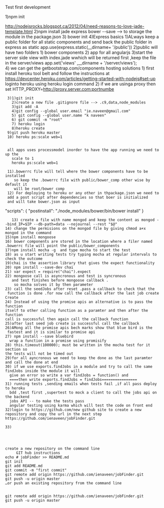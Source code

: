 
Test first development 

1)npm init 

http://nodejsrocks.blogspot.ca/2012/04/need-reasons-to-love-jade-template.html
2)npm install jade express bower  --save --> to storage the module in the package.json
3) bower init 
4)Express basics 
  1)ALways keep a public folder for all static components and send back
  the public folder in express as static
   app.use(express.static(__dirname+ '/public'))
   2)public will have two folders 1) bower components 
                                2) app for all angularjs 
   3)start the server side view with index.jade wwhich will be returned 
      first ,keep the file in the server/views 
   app.set('views' ,__dirname + '/server/views');                                
   4) we can get the getbootstrap.com/components
   hosting solutions 
     1) first install heroku tool belt and follow the instructions at 
     https://devcenter.heroku.com/articles/getting-started-with-nodejs#set-up
     loginto heroku using heroku login command 
     2) if we are usinga proxy then 
      set HTTP_PROXY=http://proxy.server.com:portnumbe
      
     3)1)git init 
       2)create a new file .gitignore file --> .c9,data,node_modules 
       3)git add -A 
       4)git config --global user.email "ie.naveen@gmail.com"
       5) git config --global user.name "k naveen" 
       6) git commit -m "root"
       7) heroku login 
       8)heroku create 
     9)git push heroku master 
     10) heroku ps:scale web=1
     
     
     all apps uses processmodel inorder to have the app running we need to up the 
       scale to 1 
       heroku ps:scale web=1 
       
     11).bowerrc file will tell where the bower components have to be installed 
        so keep the .bowerrc file with public/bower_comp other wise by default it 
        will be root/bower comp 
     12) For deploying to heroku or any other in thpackage.json we need to 
     add a post script after dependencies so that boer is initialized 
     and will take bower.json as input 
"scripts": {
    "postinstall": "./node_modules/bower/bin/bower install"
}
       
       13) create a file with name mongod and keep the content as mongod --bind_IP=$IP --db-path=data --nojournal --rest "$@"
    14) change the permisions on the mongod file by giving chmod a+x mongod in the command 
    15)npm install mongoose 
    16) bower components are stored in the location where a filer named .bowerrc file will point the public/bower_components 
    17)npm install mocha -g  and type mocha to start the test 
    18) as u start writing tests try typing mocha at regular intervals to check the outcome 
    19)chai is the assertion library that gives the expect functionality
    20) npm install --save-dev chai 
    21) var expect = require("chai").expect
    22) mongoose call is asyncronous and test is syncronous 
       and test finishes before mongoose callback .
        so mocha solves it by then parameter
    23) call the seedJobs after reset .pass a callback to check that the 
     function is done .for now call the callback after the last job create Create        
    24) Instead of using the promise apis an alternative is to pass the function 
    itself to other calling function as a paramter and then after the function 
    call is successful then again call the callback function
    25)after last seed job create is successful call the callback   
    26)AMong all the promise apis bech marks show that blue bird is the 
     fastest and it is similar to promise api 
    27) npm install --save bluebird  
      wrap a function in a promise using promisify 
    28) this.timeout(100000); must be written in the mocha test for it section so 
    the tests will not be timed out 
    29)for all ayncronous we need to keep the done as the last paramter and call the done at end 
    30) if we use exports.findJobs in a module and try to call the same findJobs inside the module it will
      give an error so write a var findJobs = function() and 
      ====then write exports.findJobs = findJobs================
    31) running tests ,sending emails when tests fail ,if all pass deploy to heroku 
      bdd ,test first ,supertest to mock a client to call the jobs api on the backend 
      jobs API -- to make the tests pass 
      angular testing using karma which will test the code on front end 
    32)login to https://github.com/new github site to create a new repository and copy the url in the next step 
    https://github.com/ienaveen/jobFinder.git
    
    33) 
    
    
    
    
    create a new repository on the command line
         GIT hub instructions 
    echo # jobFinder >> README.md
    git init
    git add README.md
    git commit -m "first commit"
    git remote add origin https://github.com/ienaveen/jobFinder.git
    git push -u origin master
    …or push an existing repository from the command line


    git remote add origin https://github.com/ienaveen/jobFinder.git
    git push -u origin master
    
    
    
    
    
    
    
    
    
    
    
                                
                                
                                